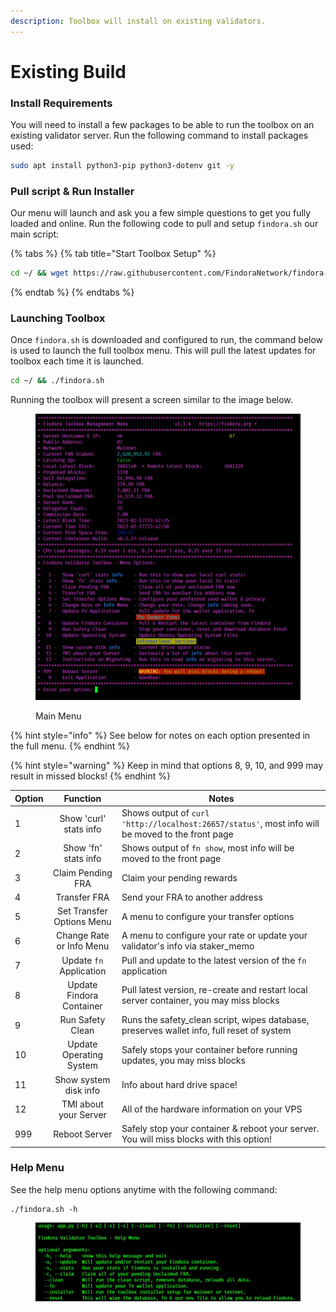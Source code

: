 ```yaml
---
description: Toolbox will install on existing validators.
---
```


# Existing Build

### Install Requirements

You will need to install a few packages to be able to run the toolbox on an existing validator server. Run the following command to install packages used:

```bash
sudo apt install python3-pip python3-dotenv git -y
```

### Pull script & Run Installer

Our menu will launch and ask you a few simple questions to get you fully loaded and online. Run the following code to pull and setup `findora.sh` our main script:

{% tabs %}
{% tab title="Start Toolbox Setup" %}
```bash
cd ~/ && wget https://raw.githubusercontent.com/FindoraNetwork/findora-toolbox/main/src/bin/findora.sh && chmod +x findora.sh
```
{% endtab %}
{% endtabs %}

### Launching Toolbox

Once `findora.sh` is downloaded and configured to run, the command below is used to launch the full toolbox menu. This will pull the latest updates for toolbox each time it is launched.

```bash
cd ~/ && ./findora.sh
```

Running the toolbox will present a screen similar to the image below.

<figure><img src="../../../.gitbook/assets/image (5).png" alt=""><figcaption><p>Main Menu</p></figcaption></figure>

{% hint style="info" %}
See below for notes on each option presented in the full menu.&#x20;
{% endhint %}

{% hint style="warning" %}
Keep in mind that options 8, 9, 10, and 999 may result in missed blocks!
{% endhint %}

| Option |          Function         | Notes                                                                                             |
| ------ | :-----------------------: | ------------------------------------------------------------------------------------------------- |
| 1      |   Show 'curl' stats info  | Shows output of `curl 'http://localhost:26657/status'`, most info will be moved to the front page |
| 2      |    Show 'fn' stats info   | Shows output of `fn show`, most info will be moved to the front page                              |
| 3      |     Claim Pending FRA     | Claim your pending rewards                                                                        |
| 4      |        Transfer FRA       | Send your FRA to another address                                                                  |
| 5      | Set Transfer Options Menu | A menu to configure your transfer options                                                         |
| 6      |  Change Rate or Info Menu | A menu to configure your rate or update your validator's info via staker\_memo                    |
| 7      |  Update `fn` Application  | Pull and update to the latest version of the `fn` application                                     |
| 8      |  Update Findora Container | Pull latest version, re-create and restart local server container, you may miss blocks            |
| 9      |      Run Safety Clean     | Runs the safety\_clean script, wipes database, preserves wallet info, full reset of system        |
| 10     |  Update Operating System  | Safely stops your container before running updates, you may miss blocks                           |
| 11     |   Show system disk info   | Info about hard drive space!                                                                      |
| 12     |   TMI about your Server   | All of the hardware information on your VPS                                                       |
| 999    |       Reboot Server       | Safely stop your container & reboot your server. You will miss blocks with this option!           |

### Help Menu

See the help menu options anytime with the following command:

```
./findora.sh -h
```

<figure><img src="../../../.gitbook/assets/image (1) (1).png" alt=""><figcaption></figcaption></figure>
